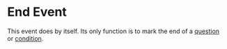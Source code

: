# End Event

This event does by itself. Its only function is to mark the end of a [question](./010.md) or [condition](./012.md).